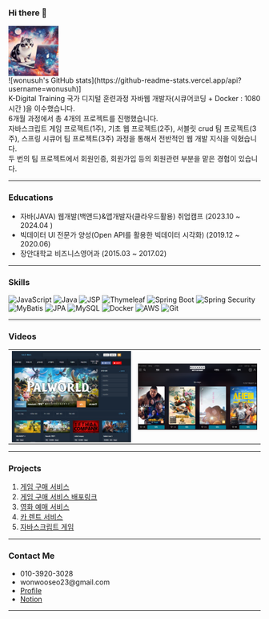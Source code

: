 ### Hi there 👋
<!--
**wonusuh/wonusuh** is a ✨ _special_ ✨ repository because its `README.md` (this file) appears on your GitHub profile.

Here are some ideas to get you started:

- 🔭 I’m currently working on ...
- 🌱 I’m currently learning ...
- 👯 I’m looking to collaborate on ...
- 🤔 I’m looking for help with ...
- 💬 Ask me about ...
- 📫 How to reach me: ...
- 😄 Pronouns: ...
- ⚡ Fun fact: ...
-->
<img align="center" src="https://github.com/wonusuh/wonusuh/blob/main/upload/profile.jpg?raw=true" width="100"/>
<br>
![wonusuh's GitHub stats](https://github-readme-stats.vercel.app/api?username=wonusuh)]
<br>
K-Digital Training 국가 디지털 훈련과정 자바웹 개발자(시큐어코딩 + Docker  : 1080시간 )을 이수했습니다.<br>
6개월 과정에서 총 4개의 프로젝트를 진행했습니다.<br>
자바스크립트 게임 프로젝트(1주), 기초 웹 프로젝트(2주), 서블릿 crud 팀 프로젝트(3주), 스프링 시큐어 팀 프로젝트(3주) 과정을 통해서 전반적인 웹
개발 지식을 익혔습니다.<br>
두 번의 팀 프로젝트에서 회원인증, 회원가입 등의 회원관련 부분을 맡은 경험이 있습니다.<br>

--- 

### Educations

* 자바(JAVA) 웹개발(백앤드)&앱개발자(클라우드활용) 취업캠프 (2023.10 ~ 2024.04 )
* 빅데이터 UI 전문가 양성(Open API를 활용한 빅데이터 시각화) (2019.12 ~ 2020.06)
* 장안대학교 비즈니스영어과 (2015.03 ~ 2017.02)

---

### Skills

![JavaScript](https://img.shields.io/badge/-JavaScript-%23F7DF1C?style=for-the-badge&logo=javascript&logoColor=000000&labelColor=%23F7DF1C&color=%23FFCE5A)
![Java](https://img.shields.io/badge/-Java-007396?style=for-the-badge&logoColor=white&labelColor=007396)
![JSP](https://img.shields.io/badge/-JSP-007ACC?style=for-the-badge&logoColor=white&labelColor=007ACC)
![Thymeleaf](https://img.shields.io/badge/-Thymeleaf-005F0F?style=for-the-badge&logo=thymeleaf&logoColor=ffffff)
![Spring Boot](https://img.shields.io/badge/-Spring%20Boot-6DB33F?style=for-the-badge&logo=spring-boot&logoColor=ffffff)
![Spring Security](https://img.shields.io/badge/-Spring%20Security-6DB33F?style=for-the-badge&logo=spring-security&logoColor=ffffff)
![MyBatis](https://img.shields.io/badge/-MyBatis-ffb732?style=for-the-badge&logoColor=white&labelColor=ffb732)
![JPA](https://img.shields.io/badge/-JPA-8363A7?style=for-the-badge&logoColor=white&labelColor=8363A7)
![MySQL](https://img.shields.io/badge/-MySQL-4479A1?style=for-the-badge&logo=mysql&logoColor=ffffff)
![Docker](https://img.shields.io/badge/-Docker-2496ED?style=for-the-badge&logo=docker&logoColor=ffffff)
![AWS](https://img.shields.io/badge/-AWS-232F3E?style=for-the-badge&logo=amazon-aws&logoColor=ffffff)
![Git](https://img.shields.io/badge/-Git-F05032?style=for-the-badge&logo=git&logoColor=ffffff)

---

### Videos
<table>
    <tr>
      <td>
        <a href="https://youtu.be/QXYB2vH2ezU" title="프로젝트1">
          <img align="center" src="https://github.com/wonusuh/wonusuh/blob/main/upload/game_home_page.PNG?raw=true" width="300px"  alt="더조은게임즈"/>
        </a>
      </td>
      <td>
      <a href="https://youtu.be/Hp6pRU-TA-E" title="프로젝트2">
          <img align="center" src="https://github.com/wonusuh/wonusuh/blob/main/upload/movie_home_page.PNG?raw=true" width="300px"  alt="영화 프로젝트"/>
        </a>
      </td>
    </tr>
</table>

---

### Projects

1. [게임 구매 서비스](https://github.com/Tyrano1129/GameSaleProject/)
1. [게임 구매 서비스 배포링크](http://ec2-43-203-90-79.ap-northeast-2.compute.amazonaws.com:8081/)
2. [영화 예매 서비스](https://github.com/SJL0616/MovieProject/)
3. [카 렌트 서비스](https://github.com/wonusuh/Rentcar_MVC_2/)
4. [자바스크립트 게임](https://wonusuh.github.io/FlyingBird/)

---

### Contact Me
<ul>
<li>010-3920-3028</li>
<li>wonwooseo23@gmail.com</li>
<li><a href="https://wonusuh.github.io/" target="_blank">Profile</a></li>
<li><a target="_blank"
href="https://harmless-case-a0c.notion.site/089fb9038c7b465b89279075e962c4b4?pvs=4">Notion</a>
</li>
</ul>

---
